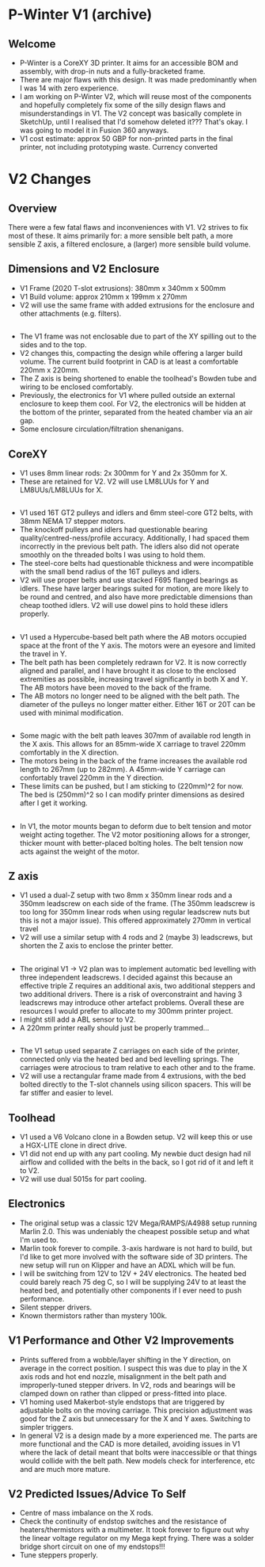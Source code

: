 # P-Winter V1 (archive)

## Welcome
- P-Winter is a CoreXY 3D printer. It aims for an accessible BOM and assembly, with drop-in nuts and a fully-bracketed frame.
- There are major flaws with this design. It was made predominantly when I was 14 with zero experience.
- I am working on P-Winter V2, which will reuse most of the components and hopefully completely fix some of the silly design flaws and misunderstandings in V1. The V2 concept was basically complete in SketchUp, until I realised that I'd somehow deleted it??? That's okay. I was going to model it in Fusion 360 anyways.
- V1 cost estimate: approx 50 GBP for non-printed parts in the final printer, not including prototyping waste. Currency converted

# V2 Changes
## Overview
There were a few fatal flaws and inconveniences with V1. V2 strives to fix most of these. It aims primarily for: a more sensible belt path, a more sensible Z axis, a filtered enclosure, a (larger) more sensible build volume.

## Dimensions and V2 Enclosure
- V1 Frame (2020 T-slot extrusions): 380mm x 340mm x 500mm
- V1 Build volume: approx 210mm x 199mm x 270mm
- V2 will use the same frame with added extrusions for the enclosure and other attachments (e.g. filters).
##
- The V1 frame was not enclosable due to part of the XY spilling out to the sides and to the top.
- V2 changes this, compacting the design while offering a larger build volume. The current build footprint in CAD is at least a comfortable 220mm x 220mm.
- The Z axis is being shortened to enable the toolhead's Bowden tube and wiring to be enclosed comfortably.
- Previously, the electronics for V1 where pulled outside an external enclosure to keep them cool. For V2, the electronics will be hidden at the bottom of the printer, separated from the heated chamber via an air gap.
- Some enclosure circulation/filtration shenanigans.

## CoreXY
- V1 uses 8mm linear rods: 2x 300mm for Y and 2x 350mm for X.
- These are retained for V2. V2 will use LM8LUUs for Y and LM8UUs/LM8LUUs for X.
##
- V1 used 16T GT2 pulleys and idlers and 6mm steel-core GT2 belts, with 38mm NEMA 17 stepper motors.
- The knockoff pulleys and idlers had questionable bearing quality/centred-ness/profile accuracy. Additionally, I had spaced them incorrectly in the previous belt path. The idlers also did not operate smoothly on the threaded bolts I was using to hold them.
- The steel-core belts had questionable thickness and were incompatible with the small bend radius of the 16T pulleys and idlers.
- V2 will use proper belts and use stacked F695 flanged bearings as idlers. These have larger bearings suited for motion, are more likely to be round and centred, and also have more predictable dimensions than cheap toothed idlers. V2 will use dowel pins to hold these idlers properly.
##
- V1 used a Hypercube-based belt path where the AB motors occupied space at the front of the Y axis. The motors were an eyesore and limited the travel in Y.
- The belt path has been completely redrawn for V2. It is now correctly aligned and parallel, and I have brought it as close to the enclosed extremities as possible, increasing travel significantly in both X and Y. The AB motors have been moved to the back of the frame.
- The AB motors no longer need to be aligned with the belt path. The diameter of the pulleys no longer matter either. Either 16T or 20T can be used with minimal modification.
##
- Some magic with the belt path leaves 307mm of available rod length in the X axis. This allows for an 85mm-wide X carriage to travel 220mm comfortably in the X direction.
- The motors being in the back of the frame increases the available rod length to 267mm (up to 282mm). A 45mm-wide Y carriage can confortably travel 220mm in the Y direction.
- These limits can be pushed, but I am sticking to (220mm)^2 for now. The bed is (250mm)^2 so I can modify printer dimensions as desired after I get it working.
##
- In V1, the motor mounts began to deform due to belt tension and motor weight acting together. The V2 motor positioning allows for a stronger, thicker mount with better-placed bolting holes. The belt tension now acts against the weight of the motor.

## Z axis
- V1 used a dual-Z setup with two 8mm x 350mm linear rods and a 350mm leadscrew on each side of the frame. (The 350mm leadscrew is too long for 350mm linear rods when using regular leadscrew nuts but this is not a major issue). This offered approximately 270mm in vertical travel
- V2 will use a similar setup with 4 rods and 2 (maybe 3) leadscrews, but shorten the Z axis to enclose the printer better.
##
- The original V1 -> V2 plan was to implement automatic bed levelling with three independent leadscrews. I decided against this because an effective triple Z requires an additional axis, two additional steppers and two additional drivers. There is a risk of overconstraint and having 3 leadscrews may introduce other artefact problems. Overall these are resources I would prefer to allocate to my 300mm printer project.
- I might still add a ABL sensor to V2.
- A 220mm printer really should just be properly trammed...
##
- The V1 setup used separate Z carriages on each side of the printer, connected only via the heated bed and bed levelling springs. The carriages were atrocious to tram relative to each other and to the frame.
- V2 will use a rectangular frame made from 4 extrusions, with the bed bolted directly to the T-slot channels using silicon spacers. This will be far stiffer and easier to level.

## Toolhead
- V1 used a V6 Volcano clone in a Bowden setup. V2 will keep this or use a HGX-LITE clone in direct drive.
- V1 did not end up with any part cooling. My newbie duct design had nil airflow and collided with the belts in the back, so I got rid of it and left it to V2.
- V2 will use dual 5015s for part cooling.

## Electronics
- The original setup was a classic 12V Mega/RAMPS/A4988 setup running Marlin 2.0. This was undeniably the cheapest possible setup and what I'm used to.
- Marlin took forever to compile. 3-axis hardware is not hard to build, but I'd like to get more involved with the software side of 3D printers. The new setup will run on Klipper and have an ADXL which will be fun.
- I will be switching from 12V to 12V + 24V electronics. The heated bed could barely reach 75 deg C, so I will be supplying 24V to at least the heated bed, and potentially other components if I ever need to push performance.
- Silent stepper drivers.
- Known thermistors rather than mystery 100k.

## V1 Performance and Other V2 Improvements
- Prints suffered from a wobble/layer shifting in the Y direction, on average in the correct position. I suspect this was due to play in the X axis rods and hot end nozzle, misalignment in the belt path and improperly-tuned stepper drivers. In V2, rods and bearings will be clamped down on rather than clipped or press-fitted into place.
- V1 homing used Makerbot-style endstops that are triggered by adjustable bolts on the moving carriage. This precision adjustment was good for the Z axis but unnecessary for the X and Y axes. Switching to simpler triggers.
- In general V2 is a design made by a more experienced me. The parts are more functional and the CAD is more detailed, avoiding issues in V1 where the lack of detail meant that bolts were inaccessible or that things would collide with the belt path. New models check for interference, etc and are much more mature.

## V2 Predicted Issues/Advice To Self
- Centre of mass imbalance on the X rods.
- Check the continuity of endstop switches and the resistance of heaters/thermistors with a multimeter. It took forever to figure out why the linear voltage regulator on my Mega kept frying. There was a solder bridge short circuit on one of my endstops!!!
- Tune steppers properly.
